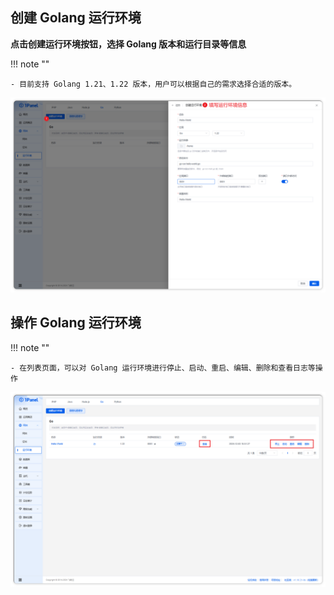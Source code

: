 ## 创建 Golang 运行环境

**点击创建运行环境按钮，选择 Golang 版本和运行目录等信息**

!!! note ""

    - 目前支持 Golang 1.21、1.22 版本，用户可以根据自己的需求选择合适的版本。

![runtime_golang_create.png](../../img/websites/runtime_golang_create.png)

## 操作 Golang 运行环境

!!! note ""

    - 在列表页面，可以对 Golang 运行环境进行停止、启动、重启、编辑、删除和查看日志等操作

![runtime_golang_list.png](../../img/websites/runtime_golang_list.png)

